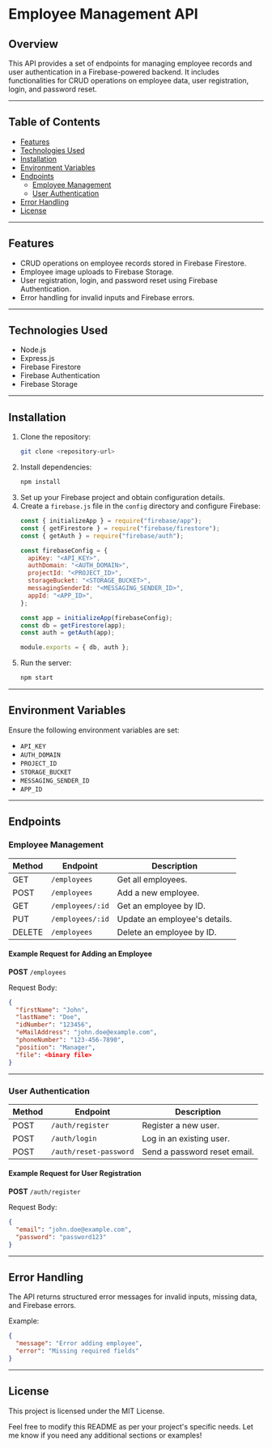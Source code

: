 # Employee Management API

## Overview

This API provides a set of endpoints for managing employee records and user authentication in a Firebase-powered backend. It includes functionalities for CRUD operations on employee data, user registration, login, and password reset.

---

## Table of Contents

- [Features](#features)
- [Technologies Used](#technologies-used)
- [Installation](#installation)
- [Environment Variables](#environment-variables)
- [Endpoints](#endpoints)
  - [Employee Management](#employee-management)
  - [User Authentication](#user-authentication)
- [Error Handling](#error-handling)
- [License](#license)

---

## Features

- CRUD operations on employee records stored in Firebase Firestore.
- Employee image uploads to Firebase Storage.
- User registration, login, and password reset using Firebase Authentication.
- Error handling for invalid inputs and Firebase errors.

---

## Technologies Used

- Node.js
- Express.js
- Firebase Firestore
- Firebase Authentication
- Firebase Storage

---

## Installation

1. Clone the repository:
   ```bash
   git clone <repository-url>
   ```
2. Install dependencies:
   ```bash
   npm install
   ```
3. Set up your Firebase project and obtain configuration details.
4. Create a `firebase.js` file in the `config` directory and configure Firebase:
   ```javascript
   const { initializeApp } = require("firebase/app");
   const { getFirestore } = require("firebase/firestore");
   const { getAuth } = require("firebase/auth");

   const firebaseConfig = {
     apiKey: "<API_KEY>",
     authDomain: "<AUTH_DOMAIN>",
     projectId: "<PROJECT_ID>",
     storageBucket: "<STORAGE_BUCKET>",
     messagingSenderId: "<MESSAGING_SENDER_ID>",
     appId: "<APP_ID>",
   };

   const app = initializeApp(firebaseConfig);
   const db = getFirestore(app);
   const auth = getAuth(app);

   module.exports = { db, auth };
   ```
5. Run the server:
   ```bash
   npm start
   ```

---

## Environment Variables

Ensure the following environment variables are set:

- `API_KEY`
- `AUTH_DOMAIN`
- `PROJECT_ID`
- `STORAGE_BUCKET`
- `MESSAGING_SENDER_ID`
- `APP_ID`

---

## Endpoints

### Employee Management

| Method | Endpoint               | Description                           |
|--------|------------------------|---------------------------------------|
| GET    | `/employees`           | Get all employees.                   |
| POST   | `/employees`           | Add a new employee.                  |
| GET    | `/employees/:id`       | Get an employee by ID.               |
| PUT    | `/employees/:id`       | Update an employee's details.        |
| DELETE | `/employees`           | Delete an employee by ID.            |

#### Example Request for Adding an Employee
**POST** `/employees`

Request Body:
```json
{
  "firstName": "John",
  "lastName": "Doe",
  "idNumber": "123456",
  "eMailAddress": "john.doe@example.com",
  "phoneNumber": "123-456-7890",
  "position": "Manager",
  "file": <binary file>
}
```

---

### User Authentication

| Method | Endpoint               | Description                           |
|--------|------------------------|---------------------------------------|
| POST   | `/auth/register`       | Register a new user.                 |
| POST   | `/auth/login`          | Log in an existing user.             |
| POST   | `/auth/reset-password` | Send a password reset email.         |

#### Example Request for User Registration
**POST** `/auth/register`

Request Body:
```json
{
  "email": "john.doe@example.com",
  "password": "password123"
}
```

---

## Error Handling

The API returns structured error messages for invalid inputs, missing data, and Firebase errors.

Example:
```json
{
  "message": "Error adding employee",
  "error": "Missing required fields"
}
```

---

## License

This project is licensed under the MIT License. 

Feel free to modify this README as per your project's specific needs. Let me know if you need any additional sections or examples!
